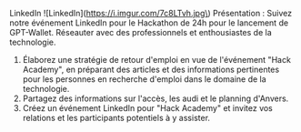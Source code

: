 LinkedIn
\!\[LinkedIn\](https://i.imgur.com/7c8LTvh.jpg\)
Présentation : Suivez notre événement LinkedIn pour le Hackathon de 24h pour le lancement de GPT-Wallet. Réseauter avec des professionnels et enthousiastes de la technologie.

1. Élaborez une stratégie de retour d'emploi en vue de l'événement "Hack Academy", en préparant des articles et des informations pertinentes pour les personnes en recherche d'emploi dans le domaine de la technologie.
2. Partagez des informations sur l'accès, les audi et le planning d'Anvers.
3. Créez un événement LinkedIn pour "Hack Academy" et invitez vos relations et les participants potentiels à y assister.